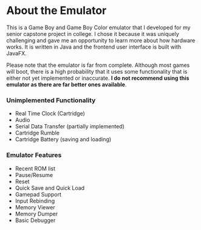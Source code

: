 # About the Emulator
This is a Game Boy and Game Boy Color emulator that I developed for my senior capstone project in college. I chose it
because it was uniquely challenging and gave me an opportunity to learn more about how hardware works. It is written
in Java and the frontend user interface is built with JavaFX.

Please note that the emulator is far from complete. Although most games will boot, there is a high probability that it
uses some functionality that is either not yet implemented or inaccurate. **I do not recommend using this emulator as
there are far better ones available**.

### Unimplemented Functionality
* Real Time Clock (Cartridge)
* Audio
* Serial Data Transfer (partially implemented)
* Cartridge Rumble
* Cartridge Battery (saving and loading)

### Emulator Features
* Recent ROM list
* Pause/Resume
* Reset
* Quick Save and Quick Load
* Gamepad Support
* Input Rebinding
* Memory Viewer
* Memory Dumper
* Basic Debugger